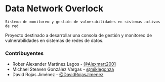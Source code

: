 # Data Network Overlock
``Sistema de monitoreo y gestión de vulnerabilidades en sistemas activos de red``

Proyecto destinado a desarrollar una consola de gestión y monitoreo de vulnerabilidades en sistemas de redes de datos.

### Contribuyentes
* Rober Alexander Martínez Lagos - [@Alexmart2001](https://github.com/Alexmart2001)
* Michael Steaven González Vargas - [@miklegonza](https://github.com/miklegonza)
* David Rojas Jiménez - [@DavidRojasJimenez](https://github.com/DavidRojasJimenez)